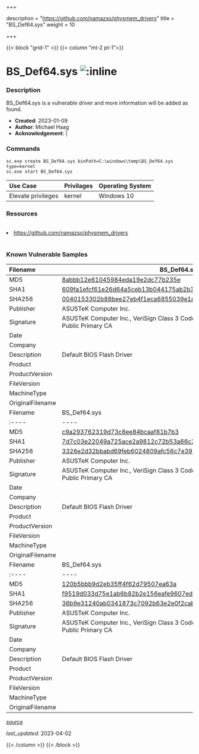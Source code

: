 +++

description = "https://github.com/namazso/physmem_drivers"
title = "BS_Def64.sys"
weight = 10

+++


{{< block "grid-1" >}}
{{< column "mt-2 pt-1">}}


# BS_Def64.sys ![:inline](/images/twitter_verified.png) 


### Description

BS_Def64.sys is a vulnerable driver and more information will be added as found.

- **Created**: 2023-01-09
- **Author**: Michael Haag
- **Acknowledgement**:  | [](https://twitter.com/)

### Commands

```
sc.exe create BS_Def64.sys binPath=C:\windows\temp\BS_Def64.sys type=kernel
sc.exe start BS_Def64.sys
```

| Use Case | Privilages | Operating System | 
|:---- | ---- | ---- |
| Elevate privileges | kernel | Windows 10 |

### Resources
<br>
<li><a href=" https://github.com/namazso/physmem_drivers"> https://github.com/namazso/physmem_drivers</a></li>
<br>

### Known Vulnerable Samples

| Filename | BS_Def64.sys |
|:---- | ---- | 
| MD5 | <a href="https://www.virustotal.com/gui/file/8abbb12e61045984eda19e2dc77b235e">8abbb12e61045984eda19e2dc77b235e</a> |
| SHA1 | <a href="https://www.virustotal.com/gui/file/609fa1efcf61e26d64a5ceb13b044175ab2b3a13">609fa1efcf61e26d64a5ceb13b044175ab2b3a13</a> |
| SHA256 | <a href="https://www.virustotal.com/gui/file/0040153302b88bee27eb4f1eca6855039e1a057370f5e8c615724fa5215bada3">0040153302b88bee27eb4f1eca6855039e1a057370f5e8c615724fa5215bada3</a> |
| Publisher | ASUSTeK Computer Inc. |
| Signature | ASUSTeK Computer Inc., VeriSign Class 3 Code Signing 2004 CA, VeriSign Class 3 Public Primary CA   |
| Date |  |
| Company |  |
| Description | Default BIOS Flash Driver |
| Product |  |
| ProductVersion |  |
| FileVersion |  |
| MachineType |  |
| OriginalFilename |  |
| Filename | BS_Def64.sys |
|:---- | ---- | 
| MD5 | <a href="https://www.virustotal.com/gui/file/c9a293762319d73c8ee84bcaaf81b7b3">c9a293762319d73c8ee84bcaaf81b7b3</a> |
| SHA1 | <a href="https://www.virustotal.com/gui/file/7d7c03e22049a725ace2a9812c72b53a66c2548b">7d7c03e22049a725ace2a9812c72b53a66c2548b</a> |
| SHA256 | <a href="https://www.virustotal.com/gui/file/3326e2d32bbabd69feb6024809afc56c7e39241ebe70a53728c77e80995422a5">3326e2d32bbabd69feb6024809afc56c7e39241ebe70a53728c77e80995422a5</a> |
| Publisher | ASUSTeK Computer Inc. |
| Signature | ASUSTeK Computer Inc., VeriSign Class 3 Code Signing 2004 CA, VeriSign Class 3 Public Primary CA   |
| Date |  |
| Company |  |
| Description | Default BIOS Flash Driver |
| Product |  |
| ProductVersion |  |
| FileVersion |  |
| MachineType |  |
| OriginalFilename |  |
| Filename | BS_Def64.sys |
|:---- | ---- | 
| MD5 | <a href="https://www.virustotal.com/gui/file/120b5bbb9d2eb35ff4f62d79507ea63a">120b5bbb9d2eb35ff4f62d79507ea63a</a> |
| SHA1 | <a href="https://www.virustotal.com/gui/file/f9519d033d75e1ab6b82b2e156eafe9607edbcfb">f9519d033d75e1ab6b82b2e156eafe9607edbcfb</a> |
| SHA256 | <a href="https://www.virustotal.com/gui/file/36b9e31240ab0341873c7092b63e2e0f2cab2962ebf9b25271c3a1216b7669eb">36b9e31240ab0341873c7092b63e2e0f2cab2962ebf9b25271c3a1216b7669eb</a> |
| Publisher | ASUSTeK Computer Inc. |
| Signature | ASUSTeK Computer Inc., VeriSign Class 3 Code Signing 2004 CA, VeriSign Class 3 Public Primary CA   |
| Date |  |
| Company |  |
| Description | Default BIOS Flash Driver |
| Product |  |
| ProductVersion |  |
| FileVersion |  |
| MachineType |  |
| OriginalFilename |  |



[*source*](https://github.com/magicsword-io/LOLDrivers/tree/main/yaml/bs_def64.sys.yml)

*last_updated:* 2023-04-02








{{< /column >}}
{{< /block >}}
